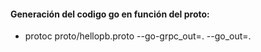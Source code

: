 #### Generación del codigo go en función del proto:

- protoc proto/hellopb.proto --go-grpc_out=. --go_out=.
